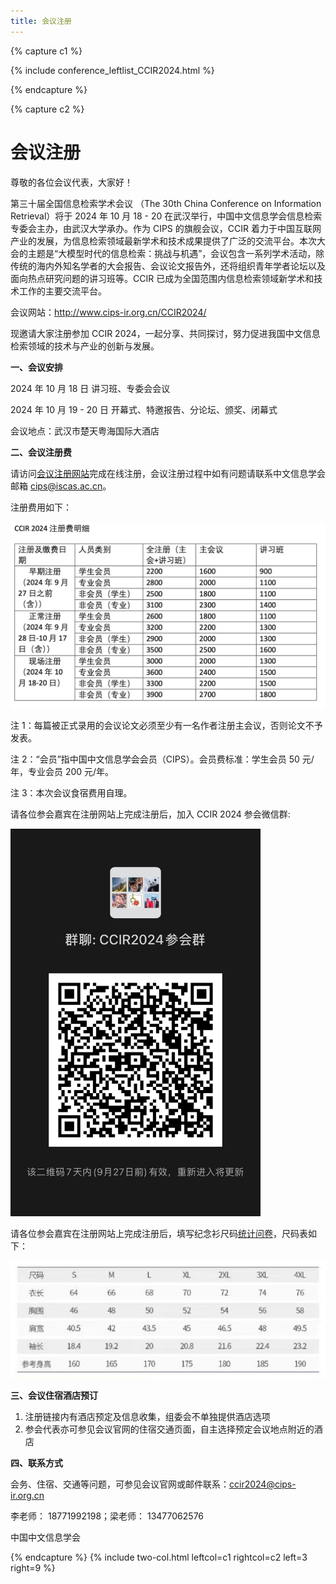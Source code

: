 ```yaml
---
title: 会议注册
---
```


{% capture c1 %}

{% include conference_leftlist_CCIR2024.html %}

{% endcapture %}

{% capture c2 %}

# <i class="fas fa-feather-alt"></i>会议注册

<p></p>
尊敬的各位会议代表，大家好！

第三十届全国信息检索学术会议 （The 30th China Conference on Information Retrieval）将于 2024 年 10 月 18 - 20 在武汉举行，中国中文信息学会信息检索专委会主办，由武汉大学承办。作为 CIPS 的旗舰会议，CCIR 着力于中国互联网产业的发展，为信息检索领域最新学术和技术成果提供了广泛的交流平台。本次大会的主题是“大模型时代的信息检索：挑战与机遇”，会议包含一系列学术活动，除传统的海内外知名学者的大会报告、会议论文报告外，还将组织青年学者论坛以及面向热点研究问题的讲习班等。CCIR 已成为全国范围内信息检索领域新学术和技术工作的主要交流平台。

会议网站：http://www.cips-ir.org.cn/CCIR2024/

现邀请大家注册参加 CCIR 2024，一起分享、共同探讨，努力促进我国中文信息检索领域的技术与产业的创新与发展。

**一、会议安排**

2024 年 10 月 18 日 讲习班、专委会会议

2024 年 10 月 19 - 20 日 开幕式、特邀报告、分论坛、颁奖、闭幕式

会议地点：武汉市楚天粤海国际大酒店

**二、会议注册费**

请访问[会议注册网站](https://www.cipsc.org.cn/Learn/index.aspx?itemid=4508)完成在线注册，会议注册过程中如有问题请联系中文信息学会邮箱 cips@iscas.ac.cn。

注册费用如下：

<img src="./assets/fee.png" style="width:800px;">

注 1：每篇被正式录用的会议论文必须至少有一名作者注册主会议，否则论文不予发表。

注 2：“会员”指中国中文信息学会会员（CIPS）。会员费标准：学生会员 50 元/年，专业会员 200 元/年。

注 3：本次会议食宿费用自理。

请各位参会嘉宾在注册网站上完成注册后，加入 CCIR 2024 参会微信群:

<img src="./assets/wechat_group.jpg" style="width:400px;">

请各位参会嘉宾在注册网站上完成注册后，填写纪念衫尺码[统计问卷](https://bqyl1x9muk3.feishu.cn/share/base/form/shrcn5VoOD8RwNpjDvmqKUji4t4)，尺码表如下：

<img src="./assets/size_chart.png" style="width:700px;">

**三、会议住宿酒店预订**

1. 注册链接内有酒店预定及信息收集，组委会不单独提供酒店选项
2. 参会代表亦可参见会议官网的住宿交通页面，自主选择预定会议地点附近的酒店

**四、联系方式**

会务、住宿、交通等问题，可参见会议官网或邮件联系：ccir2024@cips-ir.org.cn

李老师： 18771992198；梁老师： 13477062576

中国中文信息学会

{% endcapture %}
{% include two-col.html leftcol=c1 rightcol=c2 left=3 right=9 %}
